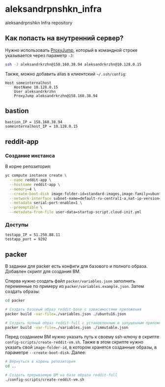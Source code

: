 # aleksandrpnshkn_infra
aleksandrpnshkn Infra repository

## Как попасть на внутренний сервер?
Нужно использовать [ProxyJump](https://en.wikibooks.org/wiki/OpenSSH/Cookbook/Proxies_and_Jump_Hosts#Jump_Hosts_--_Passing_Through_a_Gateway_or_Two), который в командной строке указывается через параметр `-J`:
```bash
ssh -J aleksandrkrzhn@158.160.38.94 aleksandrkrzhn@10.128.0.15
```

Также, можно добавить alias в клиентский `~/.ssh/config`:
```
Host someinternalhost
	HostName 10.128.0.15
	User aleksandrkrzhn
	ProxyJump aleksandrkrzhn@158.160.38.94
```

## bastion
```
bastion_IP = 158.160.38.94
someinternalhost_IP = 10.128.0.15
```

## reddit-app
### Создание инстанса
В корне репозитория:
```bash
yc compute instance create \
  --name reddit-app \
  --hostname reddit-app \
  --memory=4 \
  --create-boot-disk image-folder-id=standard-images,image-family=ubuntu-1604-lts,size=10GB \
  --network-interface subnet-name=default-ru-central1-a,nat-ip-version=ipv4 \
  --metadata serial-port-enable=1 \
  --preemptible \
  --metadata-from-file user-data=startup-script.cloud-init.yml
```

### Доступы
```
testapp_IP = 51.250.88.11
testapp_port = 9292
```

## packer
В задании для packer есть конфиги для базового и полного образа. Добавлен скрипт для создания ВМ.

Сперва нужно создать файл `packer/variables.json` заполнить переменные по примеру из `packer/variables.example.json`.
Затем создать образы:
```bash
cd packer

# Создать базовый образ reddit-base с зависимостями приложения
packer build -var-file=./variables.json ./ubuntu16.json

# Создать полный образ reddit-full с установленным и запущенным приложением
packer build -var-file=./variables.json ./immutable.json
```

Перед созданием ВМ нужно указать путь к своему ssh-ключу в скрипте `config-scripts/create-reddit-vm.sh`.
Также в этом скрипте нужно указать свой `image-folder-id`, в котором хранятся созданные образы, в параметре `--create-boot-disk`.
Далее:
```bash
# Вернуться в корень репозитория
cd ..

# Создать прерываемую ВМ на базе образа reddit-full
./config-scripts/create-reddit-vm.sh
```
